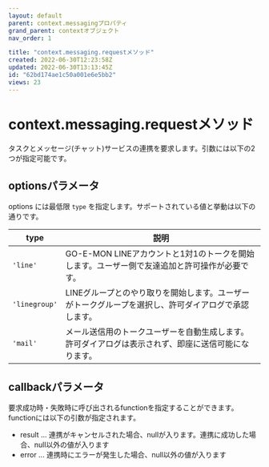 ```yaml
---
layout: default
parent: context.messagingプロパティ
grand_parent: contextオブジェクト
nav_order: 1

title: "context.messaging.requestメソッド"
created: 2022-06-30T12:23:58Z
updated: 2022-06-30T13:13:45Z
id: "62bd174ae1c50a001e6e5bb2"
views: 23
---
```

# context.messaging.requestメソッド

タスクとメッセージ(チャット)サービスの連携を要求します。引数には以下の2つが指定可能です。

## optionsパラメータ
options には最低限 `type` を指定します。サポートされている値と挙動は以下の通りです。

| type | 説明 |
| --- | --- |
| `'line'` | GO-E-MON LINEアカウントと1対1のトークを開始します。ユーザー側で友達追加と許可操作が必要です。 |
| `'linegroup'` | LINEグループとのやり取りを開始します。ユーザーがトークグループを選択し、許可ダイアログで承認します。 |
| `'mail'` | メール送信用のトークユーザーを自動生成します。許可ダイアログは表示されず、即座に送信可能になります。 |

## callbackパラメータ
要求成功時・失敗時に呼び出されるfunctionを指定することができます。functionには以下の引数が指定されます。
- result ... 連携がキャンセルされた場合、nullが入ります。連携に成功した場合、null以外の値が入ります
- error ... 連携時にエラーが発生した場合、null以外の値が入ります

